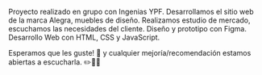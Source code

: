

Proyecto realizado en grupo con Ingenias YPF. 
Desarrollamos el sitio web de la marca Alegra, muebles de diseño.
Realizamos estudio de mercado, escuchamos las necesidades del cliente.
Diseño y prototipo con Figma.
Desarrollo Web con HTML, CSS y JavaScript.

Esperamos que les guste! 🥰 y cualquier mejoría/recomendación estamos abiertas a escucharla. ✏️🙌🏻
